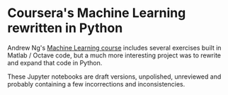 # Coursera's Machine Learning rewritten in Python

Andrew Ng's [Machine Learning course](https://www.coursera.org/learn/machine-learning/home/welcome) includes several exercises built in Matlab / Octave code, but a much more interesting project was to rewrite and expand that code in Python.

These Jupyter notebooks are draft versions, unpolished, unreviewed and probably containing a few incorrections and inconsistencies.
